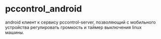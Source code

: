 # pccontrol_android

android клиент к сервису pccontrol-server, позволяющий с мобильного устройства регулировать громкость и таймер выключения linux машины.
